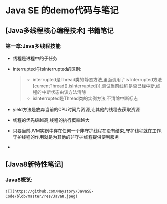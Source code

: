 
# Java SE 的demo代码与笔记

## [Java多线程核心编程技术] 书籍笔记

### 第一章:Java多线程技能
 - 线程是进程中的子任务
 - interrupted与isInterrupted的区别:
   > - interrupted是Thread类的静态方法,里面调用了isTnterrupted方法[currentThread().isInterrupted()],测试当前线程是否已经中断,线程的中断状态由该方法清除
   > - isInterrupted是Thread类的实例方法,不清除中断标志
   
 - yield方法是放弃当前的CPU时间片资源,让其他的线程去获取资源
 - 线程的优先级越高,线程的执行概率越大
 - 只要当前JVM实例中存在任何一个非守护线程在没有结束,守护线程就在工作.守护线程的作用就是为其他的非守护线程提供便利服务
 - 
 
 
 
 ## [Java8新特性笔记]
  ### Java8概览:
    ![](https://github.com/Maystory/JavaSE-Code/blob/master/res/Java8.jpeg)
    